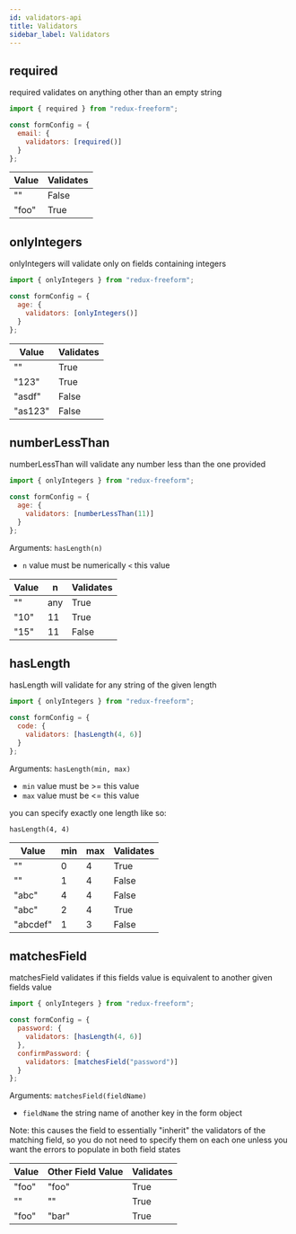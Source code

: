 ```yaml
---
id: validators-api
title: Validators
sidebar_label: Validators
---
```


## required

required validates on anything other than an empty string

```jsx
import { required } from "redux-freeform";

const formConfig = {
  email: {
    validators: [required()]
  }
};
```

| Value | Validates |
| ----- | --------- |
| ""    | False     |
| "foo" | True      |

## onlyIntegers

onlyIntegers will validate only on fields containing integers

```jsx
import { onlyIntegers } from "redux-freeform";

const formConfig = {
  age: {
    validators: [onlyIntegers()]
  }
};
```

| Value   | Validates |
| ------- | --------- |
| ""      | True      |
| "123"   | True      |
| "asdf"  | False     |
| "as123" | False     |

## numberLessThan

numberLessThan will validate any number less than the one provided

```jsx
import { onlyIntegers } from "redux-freeform";

const formConfig = {
  age: {
    validators: [numberLessThan(11)]
  }
};
```

Arguments:
`hasLength(n)`

- `n` value must be numerically `<` this value

| Value | n   | Validates |
| ----- | --- | --------- |
| ""    | any | True      |
| "10"  | 11  | True      |
| "15"  | 11  | False     |

## hasLength

hasLength will validate for any string of the given length

```jsx
import { onlyIntegers } from "redux-freeform";

const formConfig = {
  code: {
    validators: [hasLength(4, 6)]
  }
};
```

Arguments:
`hasLength(min, max)`

- `min` value must be >= this value
- `max` value must be <= this value

you can specify exactly one length like so:

`hasLength(4, 4)`

| Value    | min | max | Validates |
| -------- | --- | --- | --------- |
| ""       | 0   | 4   | True      |
| ""       | 1   | 4   | False     |
| "abc"    | 4   | 4   | False     |
| "abc"    | 2   | 4   | True      |
| "abcdef" | 1   | 3   | False     |

## matchesField

matchesField validates if this fields value is equivalent to another given fields value

```jsx
import { onlyIntegers } from "redux-freeform";

const formConfig = {
  password: {
    validators: [hasLength(4, 6)]
  },
  confirmPassword: {
    validators: [matchesField("password")]
  }
};
```

Arguments:
`matchesField(fieldName)`

- `fieldName` the string name of another key in the form object

Note: this causes the field to essentially "inherit" the validators of the matching field, so you do not need to specify them on each one unless you want the errors to populate in both field states

| Value | Other Field Value | Validates |
| ----- | ----------------- | --------- |
| "foo" | "foo"             | True      |
| ""    | ""                | True      |
| "foo" | "bar"             | True      |
